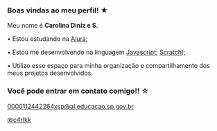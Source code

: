### Boas vindas ao meu perfil! ★
Meu nome é **Carolina Diniz e S.**

• Estou estudando na [Alura](https://www.alura.com.br/);

• Estou me desenvolvendo na linguagem [Javascript](https://p5js.org/); [Scratch]([https://scratch.mit.edu/));

• Utilizo esse espaço para minha organização e compartilhamento dos meus projetos desenvolvidos.

### Você pode entrar em contato comigo!! ☆

0000112442264xsp@al.educacao.sp.gov.br

[@c4rlkk](https://github.com/c4rlkk)

